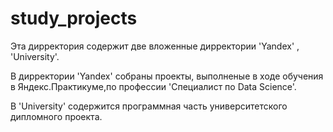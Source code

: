 # study_projects

Эта дирректория содержит две вложенные дирректории 'Yandex' , 'University'.

В дирректории 'Yandex' собраны проекты, выполненые в ходе обучения в Яндекс.Практикуме,по профессии 'Специалист по Data Science'.

В 'University' содержится программная часть университетского дипломного проекта.
